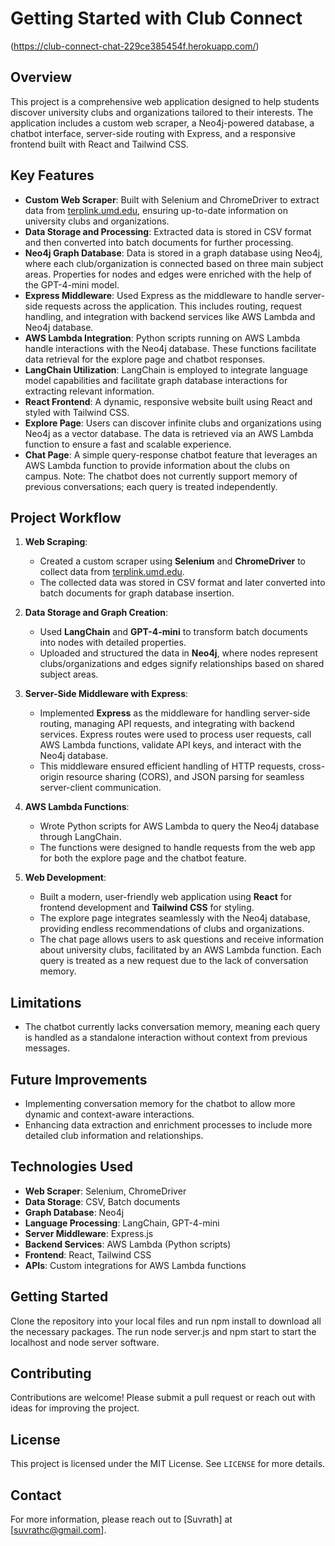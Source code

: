 # Getting Started with Club Connect
(https://club-connect-chat-229ce385454f.herokuapp.com/)


## Overview
This project is a comprehensive web application designed to help students discover university clubs and organizations tailored to their interests. The application includes a custom web scraper, a Neo4j-powered database, a chatbot interface, server-side routing with Express, and a responsive frontend built with React and Tailwind CSS.

## Key Features
- **Custom Web Scraper**: Built with Selenium and ChromeDriver to extract data from [terplink.umd.edu](https://terplink.umd.edu), ensuring up-to-date information on university clubs and organizations.
- **Data Storage and Processing**: Extracted data is stored in CSV format and then converted into batch documents for further processing.
- **Neo4j Graph Database**: Data is stored in a graph database using Neo4j, where each club/organization is connected based on three main subject areas. Properties for nodes and edges were enriched with the help of the GPT-4-mini model.
- **Express Middleware**: Used Express as the middleware to handle server-side requests across the application. This includes routing, request handling, and integration with backend services like AWS Lambda and Neo4j database.
- **AWS Lambda Integration**: Python scripts running on AWS Lambda handle interactions with the Neo4j database. These functions facilitate data retrieval for the explore page and chatbot responses.
- **LangChain Utilization**: LangChain is employed to integrate language model capabilities and facilitate graph database interactions for extracting relevant information.
- **React Frontend**: A dynamic, responsive website built using React and styled with Tailwind CSS.
- **Explore Page**: Users can discover infinite clubs and organizations using Neo4j as a vector database. The data is retrieved via an AWS Lambda function to ensure a fast and scalable experience.
- **Chat Page**: A simple query-response chatbot feature that leverages an AWS Lambda function to provide information about the clubs on campus. Note: The chatbot does not currently support memory of previous conversations; each query is treated independently.

## Project Workflow
1. **Web Scraping**:
   - Created a custom scraper using **Selenium** and **ChromeDriver** to collect data from [terplink.umd.edu](https://terplink.umd.edu).
   - The collected data was stored in CSV format and later converted into batch documents for graph database insertion.

2. **Data Storage and Graph Creation**:
   - Used **LangChain** and **GPT-4-mini** to transform batch documents into nodes with detailed properties.
   - Uploaded and structured the data in **Neo4j**, where nodes represent clubs/organizations and edges signify relationships based on shared subject areas.

3. **Server-Side Middleware with Express**:
   - Implemented **Express** as the middleware for handling server-side routing, managing API requests, and integrating with backend services. Express routes were used to process user requests, call AWS Lambda functions, validate API keys, and interact with the Neo4j database.
   - This middleware ensured efficient handling of HTTP requests, cross-origin resource sharing (CORS), and JSON parsing for seamless server-client communication.

4. **AWS Lambda Functions**:
   - Wrote Python scripts for AWS Lambda to query the Neo4j database through LangChain.
   - The functions were designed to handle requests from the web app for both the explore page and the chatbot feature.

5. **Web Development**:
   - Built a modern, user-friendly web application using **React** for frontend development and **Tailwind CSS** for styling.
   - The explore page integrates seamlessly with the Neo4j database, providing endless recommendations of clubs and organizations.
   - The chat page allows users to ask questions and receive information about university clubs, facilitated by an AWS Lambda function. Each query is treated as a new request due to the lack of conversation memory.

## Limitations
- The chatbot currently lacks conversation memory, meaning each query is handled as a standalone interaction without context from previous messages.

## Future Improvements
- Implementing conversation memory for the chatbot to allow more dynamic and context-aware interactions.
- Enhancing data extraction and enrichment processes to include more detailed club information and relationships.

## Technologies Used
- **Web Scraper**: Selenium, ChromeDriver
- **Data Storage**: CSV, Batch documents
- **Graph Database**: Neo4j
- **Language Processing**: LangChain, GPT-4-mini
- **Server Middleware**: Express.js
- **Backend Services**: AWS Lambda (Python scripts)
- **Frontend**: React, Tailwind CSS
- **APIs**: Custom integrations for AWS Lambda functions

## Getting Started
Clone the repository into your local files and run npm install to download all the necessary packages. The run node server.js and npm start to start the localhost and node server software.

## Contributing
Contributions are welcome! Please submit a pull request or reach out with ideas for improving the project.

## License
This project is licensed under the MIT License. See `LICENSE` for more details.

## Contact
For more information, please reach out to [Suvrath] at [suvrathc@gmail.com].
